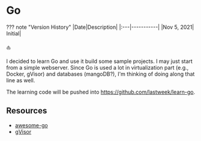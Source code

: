 # Go


??? note "Version History"
	|Date|Description|
	|:---|-----------|
	|Nov 5, 2021| Initial|

:sailboat:

I decided to learn Go and use it build some sample projects.
I may just start from a simple webserver.
Since Go is used a lot in virtualization part (e.g., Docker, gVisor)
and databases (mangoDB?), I'm thinking of doing along that line as well.

The learning code will be pushed into https://github.com/lastweek/learn-go.

## Resources

- [awesome-go](https://awesome-go.com/)
- [gVisor](https://github.com/google/gvisor)
